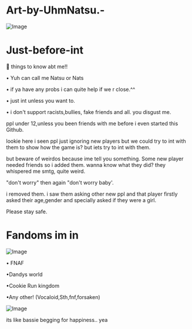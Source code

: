 # Art-by-UhmNatsu.-
![Image](https://github.com/user-attachments/assets/e99afb6a-6a37-4b2e-8f55-79ba17088a73)

# Just-before-int 

🎀 things to know abt me!! 

• Yuh can call me Natsu or Nats 

• if ya have any probs i can quite help if we r close.^^


• just int unless you want to.

• i don't support racists,bullies, fake friends and all. you disgust me. 

ppl under 12,unless you been friends with me before i even started this Github.

lookie here i seen ppl just ignoring new players but we could try to int with them to show how the game is? but iets try to int with them.

but beware of weirdos because ime tell you something.
Some new player needed friends so i added them. wanna know what they did? they whispered me smtg, quite weird.

"don't worry" then again "don't worry baby'.

i removed them. i saw them asking other new ppl and that player firstly asked their age,gender and specially asked if they were a girl.

Please stay safe.



# Fandoms im in
![Image](https://github.com/user-attachments/assets/7a50b24b-5c56-4a47-9fe1-46839dcf4c5d)

• FNAF 

•Dandys world 

•Cookie Run kingdom

•Any other! (Vocaloid,Sth,fnf,forsaken)

![Image](https://github.com/user-attachments/assets/8a1daa82-72cf-4a72-a33a-89485462aafa)

its like bassie begging for happiness.. yea 
